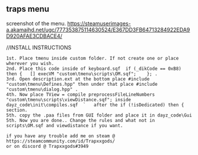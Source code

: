 ## traps menu
screenshot of the menu.
https://steamuserimages-a.akamaihd.net/ugc/777353875114630524/E367DD3FB64713284922EDA9D920AFAE3CDBACE4/

//INSTALL INSTRUCTIONS

	
	1st. Place tmenu inside custom folder. If not create one or place wherever you wish.
	2nd. Place this code inside of keyboard.sqf  if (_dikCode == 0xB8) then {	[] execVM "custom\tmenu\scripts\OM.sqf";	}; . 
	3rd. Open description.ext at the bottom place #include "custom\tmenu\Defines.hpp" then under that place #include             "custom\tmenu\dialog.hpp" .
	4th. Now place TView = compile preprocessFileLineNumbers "custom\tmenu\scripts\viewDistance.sqf"; inside dayz_code\init\compiles.sqf  `   after the if (!isDedicated) then { section.
	5th. copy the .paa files from GUI folder and place it in dayz_code\Gui
	5th. Now you are done.. Change the rules and what not in scripts\OM.sqf and viewdistance if you want.
	
	if you have any trouble add me on steam @ https://steamcommunity.com/id/Trapxxgods/
	or on discord @ Trapxxgods#3949
